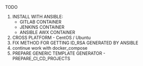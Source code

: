TODO

1. INSTALL WITH ANSIBLE:
    - GITLAB CONTAINER
    - JENKINS CONTAINER
    - ANSIBLE AWX CONTAINER
2. CROSS PLATFORM - CentOS / Ubuntu
3. FIX METHOD FOR GETTING ID_RSA GENERATED BY ANSIBLE
4. continue work with docker_compose
5. PREPARE GENERIC TEMPLATE GENERATOR - PREPARE_CI_CD_PROJECTS